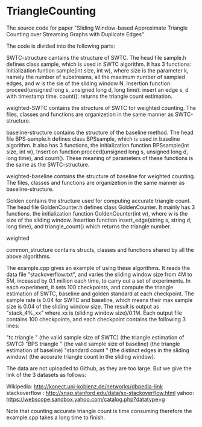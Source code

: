 # TriangleCounting
The source code for paper "Sliding Window-based Approximate Triangle Counting over Streaming Graphs with Duplicate Edges"

The code is divided into the following parts:

SWTC-structure cantains the structure of SWTC. The head file sample.h defines class sample, which is used in SWTC algorithm. It has 3 functions: 
Initialization funtion sample(int size, int w), where size is the parameter k, namely the number of substreams, all the maximum number of sampled edges, and w is the sie of the sliding window N.
Insertion function proceed(unsigned long s, unsigned long d, long time): insert an edge s, d with timestamp time.
count(): returns the triangle count estimation.

weighted-SWTC contains the structure of SWTC for weighted counting. The files, classes and functions are organizetion in the same manner as SWTC-structure.

baseline-structure contains the structure of the baseline method. The head file BPS-sample.h defines class BPSsample, which is used in baseline algorithm. It also has 3 functions, the initialization
function BPSsample(int size, int w), Insertion function proceed(unsigned long s, unsigned long d, long time), and count(). These meaning of parameters of these functions is the same as the SWTC-structure.

weighted-baseline contains the structure of baseline for weighted counting. The files, classes and functions are organizetion in the same manner as baseline-structure.

Golden contains the structure used for computing accurate triangle count. The head file GoldenCounter.h defines class GoldenCounter. It mainly has 3 functions. the initialization
function GoldenCounter(int w), where w is the size of the sliding window.  Insertion function insert_edge(string s, string d, long time), and triangle_count() which returns the triangle number.

weighted

common_structure contains structs, classes and functions shared by all the above algorithms.

The example.cpp gives an example of using these algorithms. It reads the data file "stackoverflow.txt", and varies the sliding window size from 4M to 5M, inceased by 0.1 million each time, to carry out
a set of experiments. In each experiment, it sets 100 checkpoints, and compute the triangle estimation of SWTC, baseline and golden standard at each checkpoint. The sample rate is 0.04 for SWTC and baseline,
which means their max sample size is 0.04 of the sliding window size. 
The result is output as "stack_4%_xx" where xx is  (sliding window size)/0.1M. Each output file contains 100 checkpoints, and each checkpoint contains the following 3 lines:

"tc triangle "   (the valid sample size of SWTC)  (the triangle estimation of SWTC)
"BPS triangle "   (the valid sample size of baseline)  (the triangle estimation of baseline)
"standard count " (the distinct edges in the sliding window) (the accurate triangle count in the sliding window).


The data are not uploaded to Github, as they are too large. But we give the link of the 3 datasets as follows:

Wikipedia:  http://konect.uni-koblenz.de/networks/dbpedia-link
stackoverflow : http://snap.stanford.edu/data/sx-stackoverflow.html
yahoo: https://webscope.sandbox.yahoo.com/catalog.php?datatype=g


Note that counting accurate triangle count is time consuming therefore the example.cpp takes a long time to finish.
